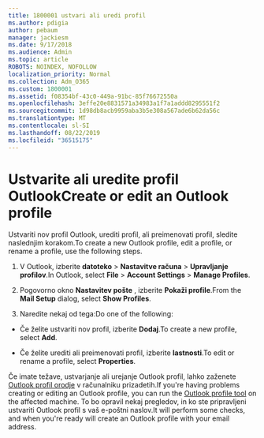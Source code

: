 ```yaml
---
title: 1800001 ustvari ali uredi profil
ms.author: pdigia
author: pebaum
manager: jackiesm
ms.date: 9/17/2018
ms.audience: Admin
ms.topic: article
ROBOTS: NOINDEX, NOFOLLOW
localization_priority: Normal
ms.collection: Adm_O365
ms.custom: 1800001
ms.assetid: f08354bf-43c0-449a-91bc-85f76672550a
ms.openlocfilehash: 3effe20e8831571a34983a1f7a1addd8295551f2
ms.sourcegitcommit: 1d98db8acb9959aba3b5e308a567ade6b62da56c
ms.translationtype: MT
ms.contentlocale: sl-SI
ms.lasthandoff: 08/22/2019
ms.locfileid: "36515175"
---
```

# <a name="create-or-edit-an-outlook-profile"></a><span data-ttu-id="0e46b-102">Ustvarite ali uredite profil Outlook</span><span class="sxs-lookup"><span data-stu-id="0e46b-102">Create or edit an Outlook profile</span></span>

<span data-ttu-id="0e46b-103">Ustvariti nov profil Outlook, urediti profil, ali preimenovati profil, sledite naslednjim korakom.</span><span class="sxs-lookup"><span data-stu-id="0e46b-103">To create a new Outlook profile, edit a profile, or rename a profile, use the following steps.</span></span>
  
1. <span data-ttu-id="0e46b-104">V Outlook, izberite **datoteko** \> **Nastavitve računa** \> **Upravljanje profilov**.</span><span class="sxs-lookup"><span data-stu-id="0e46b-104">In Outlook, select **File** \> **Account Settings** \> **Manage Profiles**.</span></span>
    
2. <span data-ttu-id="0e46b-105">Pogovorno okno **Nastavitev pošte** , izberite **Pokaži profile**.</span><span class="sxs-lookup"><span data-stu-id="0e46b-105">From the **Mail Setup** dialog, select **Show Profiles**.</span></span>
    
3. <span data-ttu-id="0e46b-106">Naredite nekaj od tega:</span><span class="sxs-lookup"><span data-stu-id="0e46b-106">Do one of the following:</span></span>
    
  - <span data-ttu-id="0e46b-107">Če želite ustvariti nov profil, izberite **Dodaj**.</span><span class="sxs-lookup"><span data-stu-id="0e46b-107">To create a new profile, select **Add**.</span></span>
    
  - <span data-ttu-id="0e46b-108">Če želite urediti ali preimenovati profil, izberite **lastnosti**.</span><span class="sxs-lookup"><span data-stu-id="0e46b-108">To edit or rename a profile, select **Properties**.</span></span>
    
<span data-ttu-id="0e46b-109">Če imate težave, ustvarjanje ali urejanje Outlook profil, lahko zaženete [Outlook profil orodje](https://aka.ms/SaRA-OutlookSetupProfile) v računalniku prizadetih.</span><span class="sxs-lookup"><span data-stu-id="0e46b-109">If you're having problems creating or editing an Outlook profile, you can run the [Outlook profile tool](https://aka.ms/SaRA-OutlookSetupProfile) on the affected machine.</span></span> <span data-ttu-id="0e46b-110">To bo opravil nekaj pregledov, in ko ste pripravljeni ustvariti Outlook profil s vaš e-poštni naslov.</span><span class="sxs-lookup"><span data-stu-id="0e46b-110">It will perform some checks, and when you're ready will create an Outlook profile with your email address.</span></span> 
  

